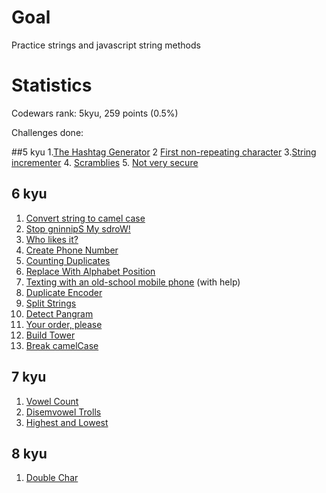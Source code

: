 # Goal
Practice strings and javascript string methods

# Statistics
Codewars rank: 5kyu, 259 points (0.5%)

Challenges done:

##5 kyu
1.[The Hashtag Generator](https://www.codewars.com/kata/52449b062fb80683ec000024)
2 [First non-repeating character](https://www.codewars.com/kata/52bc74d4ac05d0945d00054e)
3.[String incrementer](https://www.codewars.com/kata/54a91a4883a7de5d7800009c)
4. [Scramblies](https://www.codewars.com/kata/55c04b4cc56a697bb0000048)
5. [Not very secure](https://www.codewars.com/kata/526dbd6c8c0eb53254000110)

## 6 kyu
1. [Convert string to camel case](https://www.codewars.com/kata/517abf86da9663f1d2000003)
2. [Stop gninnipS My sdroW!](https://www.codewars.com/kata/5264d2b162488dc400000001)
3. [Who likes it?](https://www.codewars.com/kata/5266876b8f4bf2da9b000362)
4. [Create Phone Number](https://www.codewars.com/kata/525f50e3b73515a6db000b83)
5. [Counting Duplicates](https://www.codewars.com/kata/54bf1c2cd5b56cc47f0007a1)
6. [Replace With Alphabet Position](https://www.codewars.com/kata/546f922b54af40e1e90001da)
7. [Texting with an old-school mobile phone](https://www.codewars.com/kata/5ca24526b534ce0018a137b5) (with help)
8. [Duplicate Encoder](https://www.codewars.com/kata/54b42f9314d9229fd6000d9c)
9. [Split Strings](https://www.codewars.com/kata/515de9ae9dcfc28eb6000001)
10. [Detect Pangram](https://www.codewars.com/kata/545cedaa9943f7fe7b000048)
11. [Your order, please](https://www.codewars.com/kata/55c45be3b2079eccff00010f)
12. [Build Tower](https://www.codewars.com/kata/576757b1df89ecf5bd00073b)
13. [Break camelCase](https://www.codewars.com/kata/5208f99aee097e6552000148)
    
## 7 kyu
1. [Vowel Count](https://www.codewars.com/kata/54ff3102c1bad923760001f3)
2. [Disemvowel Trolls](https://www.codewars.com/kata/52fba66badcd10859f00097e)
3. [Highest and Lowest](https://www.codewars.com/kata/554b4ac871d6813a03000035)

## 8 kyu
1. [Double Char](https://www.codewars.com/kata/56b1f01c247c01db92000076)
